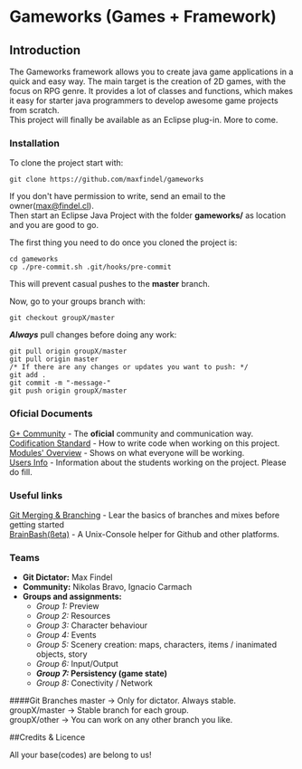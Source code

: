 Gameworks (Games + Framework)
=============================

## Introduction

The Gameworks framework allows you to create java game applications in a quick and easy way. The main target is the creation of 2D games, with the focus on RPG genre. It provides a lot of classes and functions, which makes it easy for starter java programmers to develop awesome game projects from scratch.  
This project will finally be available as an Eclipse plug-in. More to come.

### Installation

To clone the project start with:

	git clone https://github.com/maxfindel/gameworks

If you don't have permission to write, send an email to the owner([max@findel.cl](mailto:max@findel.cl)).  
Then start an Eclipse Java Project with the folder **gameworks/** as location and you are good to go.

The first thing you need to do once you cloned the project is:

	cd gameworks
	cp ./pre-commit.sh .git/hooks/pre-commit
This will prevent casual pushes to the **master** branch. 

Now, go to your groups branch with:

	git checkout groupX/master

***Always*** pull changes before doing any work:

	git pull origin groupX/master
	git pull origin master
	/* If there are any changes or updates you want to push: */
	git add .
	git commit -m "-message-"
	git push origin groupX/master


### Oficial Documents
[G+ Community](https://plus.google.com/communities/107638331003604365607) - The **oficial** community and communication way.  
[Codification Standard](https://docs.google.com/document/d/1I_9CAdi5IocV03Z_EkPQFpNvF4ElPkB1GibfhFCLJSI/edit?hl=es-419&forcehl=1) - How to write code when working on this project.  
[Modules' Overview](https://docs.google.com/document/d/1m7EfpFAl9fo-AB1Bv2Gl3hi68soGBCxONnmcXbIKuLc/edit?usp=sharing) - Shows on what everyone will be working.  
[Users Info](https://docs.google.com/forms/d/1QtkXnSQXjXHQgoak7EcNlUq2M_GFHQws0GqxbSG0eJI/viewform) - Information about the students working on the project. Please do fill.  
<!-- [(NOT) Public Information](https://docs.google.com/spreadsheet/ccc?key=0Am_s2HenpOt6dEFhVGZjZGZhWkM0N2xySTBDd0tOYUE#gid=0)  -->

### Useful links
[Git Merging & Branching](http://git-scm.com/book/en/Git-Branching-Basic-Branching-and-Merging) - Lear the basics of branches and mixes before getting started  
[BrainBash(ßeta)](https://github.com/maxfindel/brainBash) - A Unix-Console helper for Github and other platforms.


### Teams

* **Git Dictator:** Max Findel
* **Community:** Nikolas Bravo, Ignacio Carmach
* **Groups and assignments:**
	- *Group 1:* Preview 
	- *Group 2:* Resources 
	- *Group 3:* Character behaviour 
	- *Group 4:* Events 
	- *Group 5:* Scenery creation: maps, characters, items / inanimated objects, story 
	- *Group 6:* Input/Output 
	- ***Group 7:* Persistency (game state)**
	- *Group 8:* Conectivity / Network

####Git Branches
master -> Only for dictator. Always stable.  
groupX/master -> Stable branch for each group.  
groupX/other -> You can work on any other branch you like.  

##Credits & Licence

All your base(codes) are belong to us!
